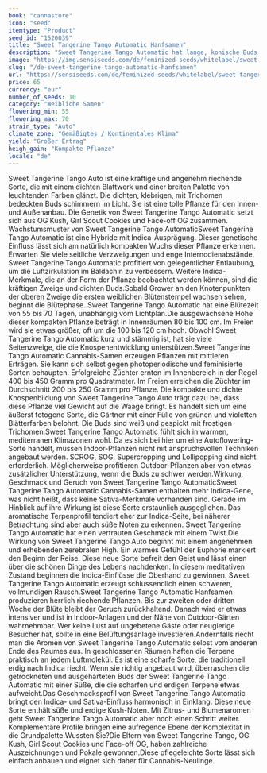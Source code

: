 ```yaml
---
book: "cannastore"
icon: "seed"
itemtype: "Product"
seed_id: "1520039"
title: "Sweet Tangerine Tango Automatic Hanfsamen"
description: "Sweet Tangerine Tango Automatic hat lange, konische Buds. Die Blütezeit beträgt 55–70 Tage. Eine kompakte Pflanze mit mittlerem Ertrag & stechendem Geruch."
image: "https://img.sensiseeds.com/de/feminized-seeds/whitelabel/sweet-tangerine-tango-automatic-image.png"
slug: "/de-sweet-tangerine-tango-automatic-hanfsamen"
url: "https://sensiseeds.com/de/feminized-seeds/whitelabel/sweet-tangerine-tango-automatic?a_aid=cannastore"
price: 65
currency: "eur"
number_of_seeds: 10
category: "Weibliche Samen"
flowering_min: 55
flowering_max: 70
strain_type: "Auto"
climate_zone: "Gemäßigtes / Kontinentales Klima"
yield: "Großer Ertrag"
heigh_gain: "Kompakte Pflanze"
locale: "de"
---
```

Sweet Tangerine Tango Auto ist eine kräftige und angenehm riechende Sorte, die mit einem dichten Blattwerk und einer breiten Palette von leuchtenden Farben glänzt. Die dichten, klebrigen, mit Trichomen bedeckten Buds schimmern im Licht. Sie ist eine tolle Pflanze für den Innen- und Außenanbau. Die Genetik von Sweet Tangerine Tango Automatic setzt sich aus OG Kush, Girl Scout Cookies und Face-off OG zusammen. Wachstumsmuster von Sweet Tangerine Tango AutomaticSweet Tangerine Tango Automatic ist eine Hybride mit Indica-Ausprägung. Dieser genetische Einfluss lässt sich am natürlich kompakten Wuchs dieser Pflanze erkennen. Erwarten Sie viele seitliche Verzweigungen und enge Internodienabstände. Sweet Tangerine Tango Automatic profitiert von gelegentlicher Entlaubung, um die Luftzirkulation im Baldachin zu verbessern. Weitere Indica-Merkmale, die an der Form der Pflanze beobachtet werden können, sind die kräftigen Zweige und dichten Buds.Sobald Grower an den Knotenpunkten der oberen Zweige die ersten weiblichen Blütenstempel wachsen sehen, beginnt die Blütephase. Sweet Tangerine Tango Automatic hat eine Blütezeit von 55 bis 70 Tagen, unabhängig vom Lichtplan.Die ausgewachsene Höhe dieser kompakten Pflanze beträgt in Innenräumen 80 bis 100 cm. Im Freien wird sie etwas größer, oft um die 100 bis 120 cm hoch. Obwohl Sweet Tangerine Tango Automatic kurz und stämmig ist, hat sie viele Seitenzweige, die die Knospenentwicklung unterstützen.Sweet Tangerine Tango Automatic Cannabis-Samen erzeugen Pflanzen mit mittleren Erträgen. Sie kann sich selbst gegen photoperiodische und feminisierte Sorten behaupten. Erfolgreiche Züchter ernten im Innenbereich in der Regel 400 bis 450 Gramm pro Quadratmeter. Im Freien erreichen die Züchter im Durchschnitt 200 bis 250 Gramm pro Pflanze. Die kompakte und dichte Knospenbildung von Sweet Tangerine Tango Auto trägt dazu bei, dass diese Pflanze viel Gewicht auf die Waage bringt. Es handelt sich um eine äußerst fotogene Sorte, die Gärtner mit einer Fülle von grünen und violetten Blätterfarben belohnt. Die Buds sind weiß und gespickt mit frostigen Trichomen.Sweet Tangerine Tango Automatic fühlt sich in warmen, mediterranen Klimazonen wohl. Da es sich bei hier um eine Autoflowering-Sorte handelt, müssen Indoor-Pflanzen nicht mit anspruchsvollen Techniken angebaut werden. SCROG, SOG, Supercropping und Lollipopping sind nicht erforderlich. Möglicherweise profitieren Outdoor-Pflanzen aber von etwas zusätzlicher Unterstützung, wenn die Buds zu schwer werden.Wirkung, Geschmack und Geruch von Sweet Tangerine Tango AutomaticSweet Tangerine Tango Automatic Cannabis-Samen enthalten mehr Indica-Gene, was nicht heißt, dass keine Sativa-Merkmale vorhanden sind. Gerade im Hinblick auf ihre Wirkung ist diese Sorte erstaunlich ausgeglichen. Das aromatische Terpenprofil tendiert eher zur Indica-Seite, bei näherer Betrachtung sind aber auch süße Noten zu erkennen. Sweet Tangerine Tango Automatic hat einen vertrauten Geschmack mit einem Twist.Die Wirkung von Sweet Tangerine Tango Auto beginnt mit einem angenehmen und erhebenden zerebralen High. Ein warmes Gefühl der Euphorie markiert den Beginn der Reise. Diese neue Sorte befreit den Geist und lässt einen über die schönen Dinge des Lebens nachdenken. In diesem meditativen Zustand beginnen die Indica-Einflüsse die Oberhand zu gewinnen. Sweet Tangerine Tango Automatic erzeugt schlussendlich einen schweren, vollmundigen Rausch.Sweet Tangerine Tango Automatic Hanfsamen produzieren herrlich riechende Pflanzen. Bis zur zweiten oder dritten Woche der Blüte bleibt der Geruch zurückhaltend. Danach wird er etwas intensiver und ist in Indoor-Anlagen und der Nähe von Outdoor-Gärten wahrnehmbar. Wer keine Lust auf ungebetene Gäste oder neugierige Besucher hat, sollte in eine Belüftungsanlage investieren.Andernfalls riecht man die Aromen von Sweet Tangerine Tango Automatic selbst vom anderen Ende des Raumes aus. In geschlossenen Räumen haften die Terpene praktisch an jedem Luftmolekül. Es ist eine scharfe Sorte, die traditionell erdig nach Indica riecht. Wenn sie richtig angebaut wird, überraschen die getrockneten und ausgehärteten Buds der Sweet Tangerine Tango Automatic mit einer Süße, die die scharfen und erdigen Terpene etwas aufweicht.Das Geschmacksprofil von Sweet Tangerine Tango Automatic bringt den Indica- und Sativa-Einfluss harmonisch in Einklang. Diese neue Sorte enthält süße und erdige Kush-Noten. Mit Zitrus- und Blumenaromen geht Sweet Tangerine Tango Automatic aber noch einen Schritt weiter. Komplementäre Profile bringen eine aufregende Ebene der Komplexität in die Grundpalette.Wussten Sie?Die Eltern von Sweet Tangerine Tango, OG Kush, Girl Scout Cookies und Face-off OG, haben zahlreiche Auszeichnungen und Pokale gewonnen.Diese pflegeleichte Sorte lässt sich einfach anbauen und eignet sich daher für Cannabis-Neulinge.
